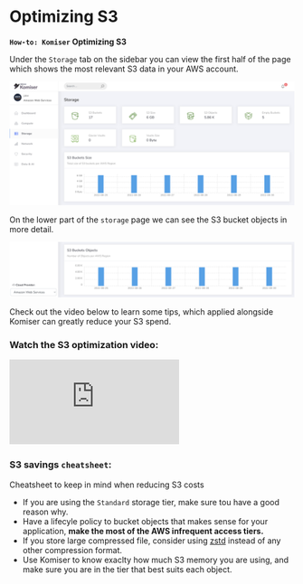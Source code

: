 # Optimizing S3

**`How-to: Komiser` Optimizing S3**

Under the `Storage` tab on the sidebar you can view the first half of the page which shows the most relevant S3 data in your AWS account.

![Image](../../../static/img/s3-screen-2.png)

On the lower part of the `storage` page we can see the S3 bucket objects in more detail.

![Image](../../../static/img/s3-screen-1.png)

Check out the video below to learn some tips, which applied alongside Komiser can greatly reduce your S3 spend.

### Watch the S3 optimization video:

<div style={{
    position: 'relative',
    paddingBottom: '56.25%',
    paddingTop:'30px',
    height:0,
    overflow:'hidden',
  }}>
  <iframe
    src='https://www.youtube.com/embed/9pCimmIT-HQ'
    allowFullScreen
    webkitallowfullscreen="true"
    frameBorder="0"
    style={{
      position: 'absolute',
      top:0,
      left:0,
      width:'100%',
      height:'100%',
    }}
  >
  </iframe>
</div>

### S3 savings `cheatsheet`:

Cheatsheet to keep in mind when reducing S3 costs

- If you are using the `Standard` storage tier, make sure tou have a good reason why.
- Have a lifecyle policy to bucket objects that makes sense for your application, **make the most of the AWS infrequent access tiers.**
- If you store large compressed file, consider using [zstd](http://facebook.github.io/zstd/) instead of any other compression format.
- Use Komiser to know exaclty how much S3 memory you are using, and make sure you are in the tier that best suits each object.
